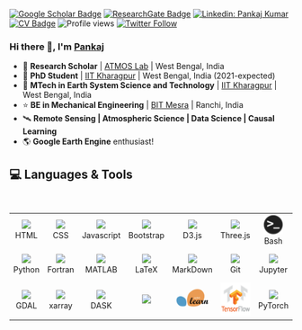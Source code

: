 [![Google Scholar Badge](https://img.shields.io/badge/Google-Scholar-red)](https://scholar.google.com/citations?user=Xg0YAlQAAAAJ&hl)
[![ResearchGate Badge](https://img.shields.io/badge/Research-Gate-brightgreen)](https://www.researchgate.net/profile/Pankaj-Kumar-41)
[![Linkedin: Pankaj Kumar](https://img.shields.io/badge/Linked-In-blue)](https://www.linkedin.com/in/pankajkmr1990/)
[![CV Badge](https://img.shields.io/badge/My-CV-critical)](https://raw.githubusercontent.com/pankajkarman/resume/master/resume.pdf)
![Profile views](https://gpvc.arturio.dev/pankajkarman)
[![Twitter Follow](https://img.shields.io/twitter/follow/scientistno2?label=Follow)](https://twitter.com/scientistno2)

### Hi there 👋, I'm [Pankaj](https://pankajkarman.github.io)

- 🏢 **Research Scholar** | [ATMOS Lab](https://www.atmoslabiitkgp.com/) | West Bengal, India
- 💫 **PhD Student** | [IIT Kharagpur](http://www.iitkgp.ac.in/) | West Bengal, India (2021-expected)
- 🌟 **MTech in Earth System Science and Technology** | [IIT Kharagpur](http://www.iitkgp.ac.in/) | West Bengal, India 
- ⭐ **BE in Mechanical Engineering** | [BIT Mesra](https://www.bitmesra.ac.in/) | Ranchi, India
- 🛰️ **Remote Sensing | Atmospheric Science | Data Science | Causal Learning**
- 🌎 **Google Earth Engine** enthusiast!

## 💻 Languages & Tools
<br>
<table>
  <tr>
    <td align="center" width="96">
      <a>
        <img src="https://github.com/soilshubham/soilshubham/blob/main/icons/html.svg" width="40"/>
      </a>
      <br>HTML
    </td>
    <td align="center" width="96">
      <a>
        <img src="https://github.com/soilshubham/soilshubham/blob/main/icons/css.svg" width="40"/>
      </a>
      <br>CSS
    </td>
    <td align="center" width="96">
      <a>
        <img src="https://github.com/soilshubham/soilshubham/blob/main/icons/js.svg" width="40"/>
      </a>
      <br>Javascript
    </td>
    <td align="center" width="96">
      <a>
        <img src="https://github.com/soilshubham/soilshubham/blob/main/icons/bootstrap.svg" width="40"/>
      </a>
      <br>Bootstrap
    </td>
    <td align="center" width="96">
      <a>
        <img src="https://github.com/d3/d3-logo/blob/master/d3.svg" width="40"/>
      </a>
      <br>D3.js
    </td>
    <td align="center" width="96">
      <a>
        <img src="https://raw.githubusercontent.com/mrdoob/three.js/38bf5f47a8c01a1d12d16a41b4097dc9ee31daad/files/icon.svg" width="40"/>
      </a>
      <br>Three.js
    </td> 
    <td align="center" width="96">
      <a>
        <img src="https://raw.githubusercontent.com/github/explore/80688e429a7d4ef2fca1e82350fe8e3517d3494d/topics/terminal/terminal.png" height="35"/>
      </a>
      <br>Bash
    </td> 
    <td align="center" width="96">
      <a>
        <img src="https://raw.githubusercontent.com/github/explore/80688e429a7d4ef2fca1e82350fe8e3517d3494d/topics/postgresql/postgresql.png" height="35"/>
      </a>
      <br>SQL
    </td> 
    </tr>
    <tr>
    <td align="center" width="96">
      <a>
        <img src="https://github.com/soilshubham/soilshubham/blob/main/icons/py.svg" width="40"/>
      </a>
      <br>Python
    </td>
     <td align="center" width="96">
      <a>
        <img src="https://upload.wikimedia.org/wikipedia/commons/b/b8/Fortran_logo.svg" width="40"/>
      </a>
      <br>Fortran
    </td>
     <td align="center" width="96">
      <a>
        <img src="https://upload.wikimedia.org/wikipedia/commons/2/21/Matlab_Logo.png" width="40"/>
      </a>
      <br>MATLAB
    </td>
    <td align="center" width="96">
      <a>
        <img src="https://upload.wikimedia.org/wikipedia/commons/9/92/LaTeX_logo.svg" height="35"/>
      </a>
      <br>LaTeX
    </td>
    <td align="center" width="96">
      <a>
        <img src="https://upload.wikimedia.org/wikipedia/commons/4/48/Markdown-mark.svg" height="35"/>
      </a>
      <br>MarkDown
    </td>
    <td align="center" width="96">
      <a>
        <img src="https://upload.wikimedia.org/wikipedia/commons/e/e0/Git-logo.svg" height="35"/>
      </a>
      <br>Git
    </td>
    <td align="center" width="96">
      <a>
        <img src="https://upload.wikimedia.org/wikipedia/commons/3/38/Jupyter_logo.svg" height="35"/>
      </a>
      <br>Jupyter
    </td> 
    <td align="center" width="96">
      <a>
        <img src="https://raw.githubusercontent.com/github/explore/80688e429a7d4ef2fca1e82350fe8e3517d3494d/topics/linux/linux.png" height="35"/>
      </a>
      <br>Linux
    </td>
  </tr>
  <tr>
    <td align="center" width="96">
      <a>
        <img src="https://upload.wikimedia.org/wikipedia/commons/1/1b/Satellite_of_GDAL.svg" width="40"/>
      </a>
      <br>GDAL
    </td>
     <td align="center" width="96">
      <a>
        <img src="https://xray.readthedocs.io/en/v0.9.0/_images/dataset-diagram-logo.png" height="25"/>
      </a>
      <br>xarray
    </td>
     <td align="center" width="96">
      <a>
        <img src="https://upload.wikimedia.org/wikipedia/commons/thumb/1/1d/Dask_logo.svg/220px-Dask_logo.svg.png" height="25"/>
      </a>
      <br>DASK
    </td>
    <td align="center" width="96">
      <a>
        <img src="https://upload.wikimedia.org/wikipedia/commons/thumb/1/13/Leaflet_logo.svg/100px-Leaflet_logo.svg.png" height="30"/>
      </a>
    </td>
    <td align="center" width="96">
      <a>
        <img src="https://raw.githubusercontent.com/github/explore/80688e429a7d4ef2fca1e82350fe8e3517d3494d/topics/scikit-learn/scikit-learn.png" width="60"/>
      </a>
    </td>
    <td align="center" width="96">
      <a>
        <img src="https://raw.githubusercontent.com/github/explore/80688e429a7d4ef2fca1e82350fe8e3517d3494d/topics/tensorflow/tensorflow.png" height="60"/>
      </a>
    </td>
    <td align="center" width="96">
      <a>
        <img src="https://upload.wikimedia.org/wikipedia/commons/1/10/PyTorch_logo_icon.svg" height="25"/>
      </a>
      <br>PyTorch
    </td> 
    <td align="center" width="96">
      <a>
        <img src="https://pyviz-dev.github.io/pyviz/assets/networkx.png" height="50"/>
      </a>
    </td>
  </tr>
</table>
<br>
